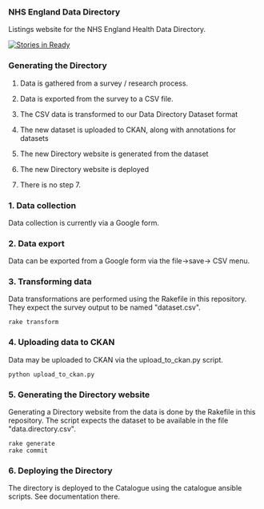 ### NHS England Data Directory

Listings website for the NHS England Health Data Directory.

[![Stories in Ready](https://badge.waffle.io/nhsengland/datadirectory.png?label=ready&title=Ready)](http://waffle.io/nhsengland/datadirectory)

### Generating the Directory

1. Data is gathered from a survey / research process.

2. Data is exported from the survey to a CSV file.

3. The CSV data is transformed to our Data Directory Dataset format

4. The new dataset is uploaded to CKAN, along with annotations for datasets

5. The new Directory website is generated from the dataset

6. The new Directory website is deployed

7. There is no step 7.

### 1. Data collection

Data collection is currently via a Google form.

### 2. Data export

Data can be exported from a Google form via the file->save-> CSV menu.

### 3. Transforming data

Data transformations are performed using the Rakefile in this repository. They
expect the survey output to be named "dataset.csv".

    rake transform

### 4. Uploading data to CKAN

Data may be uploaded to CKAN via the upload_to_ckan.py script.

    python upload_to_ckan.py

### 5. Generating the Directory website

Generating a Directory website from the data is done by the Rakefile in this
repository. The script expects the dataset to be available in the file "data.directory.csv".

    rake generate
    rake commit

### 6. Deploying the Directory

The directory is deployed to the Catalogue using the catalogue ansible scripts. See documentation
there.